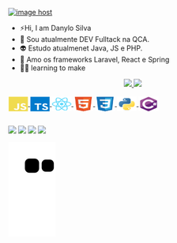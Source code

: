 <a href="https://imgbox.com/tFl5mBfd" target="_blank"><img src="https://thumbs2.imgbox.com/12/1e/tFl5mBfd_t.png" alt="image host"/></a>




- ⚡Hi, I am Danylo Silva 
- 🔭 Sou atualmente DEV Fulltack na QCA.
- 👽 Estudo atualmenet Java, JS e PHP. 
- 👾 Amo os frameworks Laravel, React e Spring 
- 🤖🤖 learning to make


<div align="center">
  <a href="https://github.com/DanyloSilva">
  <img height="180em" src="https://github-readme-stats.vercel.app/api?username=DanyloSilva&show_icons=true&theme=dracula&include_all_commits=true&count_private=true"/>
  <img height="180em" src="https://github-readme-stats.vercel.app/api/top-langs/?username=DanyloSilva&layout=compact&langs_count=7&theme=dracula"/>
</div>
  
  
  
  <div style="display: inline_block"><br>
  <img align="center" alt="Rafa-Js" height="30" width="40" src="https://raw.githubusercontent.com/devicons/devicon/master/icons/javascript/javascript-plain.svg">
  <img align="center" alt="Rafa-Ts" height="30" width="40" src="https://raw.githubusercontent.com/devicons/devicon/master/icons/typescript/typescript-plain.svg">
  <img align="center" alt="Rafa-React" height="30" width="40" src="https://raw.githubusercontent.com/devicons/devicon/master/icons/react/react-original.svg">
  <img align="center" alt="Rafa-HTML" height="30" width="40" src="https://raw.githubusercontent.com/devicons/devicon/master/icons/html5/html5-original.svg">
  <img align="center" alt="Rafa-CSS" height="30" width="40" src="https://raw.githubusercontent.com/devicons/devicon/master/icons/css3/css3-original.svg">
  <img align="center" alt="Rafa-Python" height="30" width="40" src="https://raw.githubusercontent.com/devicons/devicon/master/icons/python/python-original.svg">
  <img align="center" alt="Rafa-Csharp" height="30" width="40" src="https://raw.githubusercontent.com/devicons/devicon/master/icons/csharp/csharp-original.svg">
    
 
  ##
 
<div> 
 
  <a href="https://wa.me/5581984762917" target="_blank"><img src="https://img.shields.io/badge/WhatsApp-25D366?style=for-the-badge&logo=whatsapp&logoColor=white" target="_blank"></a>
    <a href="https://wa.me/5581984762917" target="_blank"><img src="https://img.shields.io/badge/matrix-000000?style=for-the-badge&logo=Matrix&logoColor=white" target="_blank"></a>
  <a href = "kdms@discente.ifpe.edu.br"><img src="https://img.shields.io/badge/-Gmail-%23333?style=for-the-badge&logo=gmail&logoColor=white" target="_blank"></a>
  <a href="https://www.linkedin.com/in/danylo-silva/" target="_blank"><img src="https://img.shields.io/badge/-LinkedIn-%230077B5?style=for-the-badge&logo=linkedin&logoColor=white" target="_blank"></a> 
 
  ![Snake animation](https://github.com/rafaballerini/rafaballerini/blob/output/github-contribution-grid-snake.svg)
 
</div>
